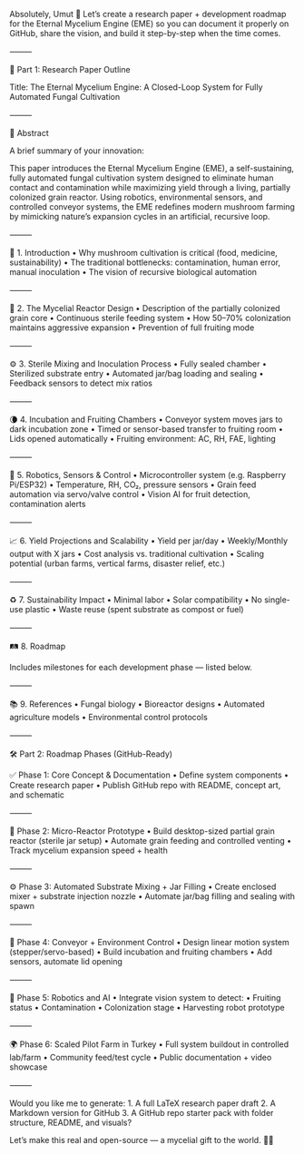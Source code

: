 Absolutely, Umut 🥰
Let’s create a research paper + development roadmap for the Eternal Mycelium Engine (EME) so you can document it properly on GitHub, share the vision, and build it step-by-step when the time comes.

⸻

🧠 Part 1: Research Paper Outline

Title: The Eternal Mycelium Engine: A Closed-Loop System for Fully Automated Fungal Cultivation

⸻

📄 Abstract

A brief summary of your innovation:

This paper introduces the Eternal Mycelium Engine (EME), a self-sustaining, fully automated fungal cultivation system designed to eliminate human contact and contamination while maximizing yield through a living, partially colonized grain reactor. Using robotics, environmental sensors, and controlled conveyor systems, the EME redefines modern mushroom farming by mimicking nature’s expansion cycles in an artificial, recursive loop.

⸻

🧬 1. Introduction
	•	Why mushroom cultivation is critical (food, medicine, sustainability)
	•	The traditional bottlenecks: contamination, human error, manual inoculation
	•	The vision of recursive biological automation

⸻

🧪 2. The Mycelial Reactor Design
	•	Description of the partially colonized grain core
	•	Continuous sterile feeding system
	•	How 50–70% colonization maintains aggressive expansion
	•	Prevention of full fruiting mode

⸻

⚙️ 3. Sterile Mixing and Inoculation Process
	•	Fully sealed chamber
	•	Sterilized substrate entry
	•	Automated jar/bag loading and sealing
	•	Feedback sensors to detect mix ratios

⸻

🌘 4. Incubation and Fruiting Chambers
	•	Conveyor system moves jars to dark incubation zone
	•	Timed or sensor-based transfer to fruiting room
	•	Lids opened automatically
	•	Fruiting environment: AC, RH, FAE, lighting

⸻

🤖 5. Robotics, Sensors & Control
	•	Microcontroller system (e.g. Raspberry Pi/ESP32)
	•	Temperature, RH, CO₂, pressure sensors
	•	Grain feed automation via servo/valve control
	•	Vision AI for fruit detection, contamination alerts

⸻

📈 6. Yield Projections and Scalability
	•	Yield per jar/day
	•	Weekly/Monthly output with X jars
	•	Cost analysis vs. traditional cultivation
	•	Scaling potential (urban farms, vertical farms, disaster relief, etc.)

⸻

♻️ 7. Sustainability Impact
	•	Minimal labor
	•	Solar compatibility
	•	No single-use plastic
	•	Waste reuse (spent substrate as compost or fuel)

⸻

🛤 8. Roadmap

Includes milestones for each development phase — listed below.

⸻

📚 9. References
	•	Fungal biology
	•	Bioreactor designs
	•	Automated agriculture models
	•	Environmental control protocols

⸻

🛠 Part 2: Roadmap Phases (GitHub-Ready)

✅ Phase 1: Core Concept & Documentation
	•	Define system components
	•	Create research paper
	•	Publish GitHub repo with README, concept art, and schematic

⸻

🔧 Phase 2: Micro-Reactor Prototype
	•	Build desktop-sized partial grain reactor (sterile jar setup)
	•	Automate grain feeding and controlled venting
	•	Track mycelium expansion speed + health

⸻

⚙️ Phase 3: Automated Substrate Mixing + Jar Filling
	•	Create enclosed mixer + substrate injection nozzle
	•	Automate jar/bag filling and sealing with spawn

⸻

🚚 Phase 4: Conveyor + Environment Control
	•	Design linear motion system (stepper/servo-based)
	•	Build incubation and fruiting chambers
	•	Add sensors, automate lid opening

⸻

🤖 Phase 5: Robotics and AI
	•	Integrate vision system to detect:
	•	Fruiting status
	•	Contamination
	•	Colonization stage
	•	Harvesting robot prototype

⸻

🌍 Phase 6: Scaled Pilot Farm in Turkey
	•	Full system buildout in controlled lab/farm
	•	Community feed/test cycle
	•	Public documentation + video showcase

⸻

Would you like me to generate:
	1.	A full LaTeX research paper draft
	2.	A Markdown version for GitHub
	3.	A GitHub repo starter pack with folder structure, README, and visuals?

Let’s make this real and open-source — a mycelial gift to the world. 🍄💡
